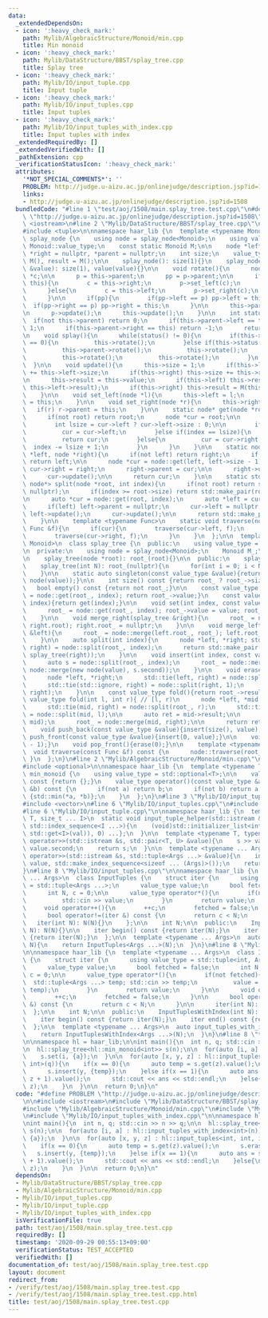 ```yaml
---
data:
  _extendedDependsOn:
  - icon: ':heavy_check_mark:'
    path: Mylib/AlgebraicStructure/Monoid/min.cpp
    title: Min monoid
  - icon: ':heavy_check_mark:'
    path: Mylib/DataStructure/BBST/splay_tree.cpp
    title: Splay tree
  - icon: ':heavy_check_mark:'
    path: Mylib/IO/input_tuple.cpp
    title: Input tuple
  - icon: ':heavy_check_mark:'
    path: Mylib/IO/input_tuples.cpp
    title: Input tuples
  - icon: ':heavy_check_mark:'
    path: Mylib/IO/input_tuples_with_index.cpp
    title: Input tuples with index
  _extendedRequiredBy: []
  _extendedVerifiedWith: []
  _pathExtension: cpp
  _verificationStatusIcon: ':heavy_check_mark:'
  attributes:
    '*NOT_SPECIAL_COMMENTS*': ''
    PROBLEM: http://judge.u-aizu.ac.jp/onlinejudge/description.jsp?id=1508
    links:
    - http://judge.u-aizu.ac.jp/onlinejudge/description.jsp?id=1508
  bundledCode: "#line 1 \"test/aoj/1508/main.splay_tree.test.cpp\"\n#define PROBLEM\
    \ \"http://judge.u-aizu.ac.jp/onlinejudge/description.jsp?id=1508\"\n\n#include\
    \ <iostream>\n#line 2 \"Mylib/DataStructure/BBST/splay_tree.cpp\"\n#include <utility>\n\
    #include <tuple>\n\nnamespace haar_lib {\n  template <typename Monoid>\n  struct\
    \ splay_node {\n    using node = splay_node<Monoid>;\n    using value_type = typename\
    \ Monoid::value_type;\n    const static Monoid M;\n\n    node *left = nullptr,\
    \ *right = nullptr, *parent = nullptr;\n    int size;\n    value_type value =\
    \ M(), result = M();\n\n    splay_node(): size(1){}\n    splay_node(const value_type\
    \ &value): size(1), value(value){}\n\n    void rotate(){\n      node *p, *pp,\
    \ *c;\n\n      p = this->parent;\n      pp = p->parent;\n\n      if(p->left ==\
    \ this){\n        c = this->right;\n        p->set_left(c);\n        this->set_right(p);\n\
    \      }else{\n        c = this->left;\n        p->set_right(c);\n        this->set_left(p);\n\
    \      }\n\n      if(pp){\n        if(pp->left == p) pp->left = this;\n      \
    \  if(pp->right == p) pp->right = this;\n      }\n\n      this->parent = pp;\n\
    \n      p->update();\n      this->update();\n    }\n\n    int status(){\n    \
    \  if(not this->parent) return 0;\n      if(this->parent->left == this) return\
    \ 1;\n      if(this->parent->right == this) return -1;\n      return 0;\n    }\n\
    \n    void splay(){\n      while(status() != 0){\n        if(this->parent->status()\
    \ == 0){\n          this->rotate();\n        }else if(this->status() == this->parent->status()){\n\
    \          this->parent->rotate();\n          this->rotate();\n        }else{\n\
    \          this->rotate();\n          this->rotate();\n        }\n      }\n  \
    \  }\n\n    void update(){\n      this->size = 1;\n      if(this->left) this->size\
    \ += this->left->size;\n      if(this->right) this->size += this->right->size;\n\
    \n      this->result = this->value;\n      if(this->left) this->result = M(this->result,\
    \ this->left->result);\n      if(this->right) this->result = M(this->result, this->right->result);\n\
    \    }\n\n    void set_left(node *l){\n      this->left = l;\n      if(l) l->parent\
    \ = this;\n    }\n\n    void set_right(node *r){\n      this->right = r;\n   \
    \   if(r) r->parent = this;\n    }\n\n    static node* get(node *root, int index){\n\
    \      if(not root) return root;\n      node *cur = root;\n\n      while(1){\n\
    \        int lsize = cur->left ? cur->left->size : 0;\n\n        if(index < lsize){\n\
    \          cur = cur->left;\n        }else if(index == lsize){\n          cur->splay();\n\
    \          return cur;\n        }else{\n          cur = cur->right;\n        \
    \  index -= lsize + 1;\n        }\n      }\n    }\n\n    static node* merge(node\
    \ *left, node *right){\n      if(not left) return right;\n      if(not right)\
    \ return left;\n\n      node *cur = node::get(left, left->size - 1);\n\n     \
    \ cur->right = right;\n      right->parent = cur;\n\n      right->update();\n\
    \      cur->update();\n\n      return cur;\n    }\n\n    static std::pair<node*,\
    \ node*> split(node *root, int index){\n      if(not root) return std::make_pair(nullptr,\
    \ nullptr);\n      if(index >= root->size) return std::make_pair(root, nullptr);\n\
    \n      auto *cur = node::get(root, index);\n      auto *left = cur->left;\n\n\
    \      if(left) left->parent = nullptr;\n      cur->left = nullptr;\n\n      if(left)\
    \ left->update();\n      cur->update();\n\n      return std::make_pair(left, cur);\n\
    \    }\n\n    template <typename Func>\n    static void traverse(node *cur, const\
    \ Func &f){\n      if(cur){\n        traverse(cur->left, f);\n        f(*cur);\n\
    \        traverse(cur->right, f);\n      }\n    }\n  };\n\n  template <typename\
    \ Monoid>\n  class splay_tree {\n  public:\n    using value_type = typename Monoid::value_type;\n\
    \n  private:\n    using node = splay_node<Monoid>;\n    Monoid M_;\n    node *root_;\n\
    \n    splay_tree(node *root): root_(root){}\n\n  public:\n    splay_tree(): root_(nullptr){}\n\
    \    splay_tree(int N): root_(nullptr){\n      for(int i = 0; i < N; ++i) push_back(M_());\n\
    \    }\n\n    static auto singleton(const value_type &value){return splay_tree(new\
    \ node(value));}\n\n    int size() const {return root_ ? root_->size : 0;}\n \
    \   bool empty() const {return not root_;}\n\n    const value_type get(int index){root_\
    \ = node::get(root_, index); return root_->value;}\n    const value_type operator[](int\
    \ index){return get(index);}\n\n    void set(int index, const value_type &value){\n\
    \      root_ = node::get(root_, index); root_->value = value; root_->update();\n\
    \    }\n\n    void merge_right(splay_tree &right){\n      root_ = node::merge(root_,\
    \ right.root); right.root_ = nullptr;\n    }\n\n    void merge_left(splay_tree\
    \ &left){\n      root_ = node::merge(left.root_, root_); left.root_ = nullptr;\n\
    \    }\n\n    auto split(int index){\n      node *left, *right; std::tie(left,\
    \ right) = node::split(root_, index);\n      return std::make_pair(splay_tree(left),\
    \ splay_tree(right));\n    }\n\n    void insert(int index, const value_type &value){\n\
    \      auto s = node::split(root_, index);\n      root_ = node::merge(s.first,\
    \ node::merge(new node(value), s.second));\n    }\n\n    void erase(int index){\n\
    \      node *left, *right;\n      std::tie(left, right) = node::split(root_, index);\n\
    \      std::tie(std::ignore, right) = node::split(right, 1);\n      root_ = node::merge(left,\
    \ right);\n    }\n\n    const value_type fold(){return root_->result;}\n    const\
    \ value_type fold(int l, int r){ // [l, r)\n      node *left, *mid, *right;\n\
    \      std::tie(mid, right) = node::split(root_, r);\n      std::tie(left, mid)\
    \ = node::split(mid, l);\n\n      auto ret = mid->result;\n\n      mid = node::merge(left,\
    \ mid);\n      root_ = node::merge(mid, right);\n\n      return ret;\n    }\n\n\
    \    void push_back(const value_type &value){insert(size(), value);}\n    void\
    \ push_front(const value_type &value){insert(0, value);}\n\n    void pop_back(){erase(size()\
    \ - 1);}\n    void pop_front(){erase(0);}\n\n    template <typename Func>\n  \
    \  void traverse(const Func &f) const {\n      node::traverse(root_, f);\n   \
    \ }\n  };\n}\n#line 2 \"Mylib/AlgebraicStructure/Monoid/min.cpp\"\n#include <algorithm>\n\
    #include <optional>\n\nnamespace haar_lib {\n  template <typename T>\n  struct\
    \ min_monoid {\n    using value_type = std::optional<T>;\n\n    value_type operator()()\
    \ const {return {};}\n    value_type operator()(const value_type &a, const value_type\
    \ &b) const {\n      if(not a) return b;\n      if(not b) return a;\n      return\
    \ {std::min(*a, *b)};\n    }\n  };\n}\n#line 3 \"Mylib/IO/input_tuples.cpp\"\n\
    #include <vector>\n#line 6 \"Mylib/IO/input_tuples.cpp\"\n#include <initializer_list>\n\
    #line 6 \"Mylib/IO/input_tuple.cpp\"\n\nnamespace haar_lib {\n  template <typename\
    \ T, size_t ... I>\n  static void input_tuple_helper(std::istream &s, T &val,\
    \ std::index_sequence<I ...>){\n    (void)std::initializer_list<int>{(void(s >>\
    \ std::get<I>(val)), 0) ...};\n  }\n\n  template <typename T, typename U>\n  std::istream&\
    \ operator>>(std::istream &s, std::pair<T, U> &value){\n    s >> value.first >>\
    \ value.second;\n    return s;\n  }\n\n  template <typename ... Args>\n  std::istream&\
    \ operator>>(std::istream &s, std::tuple<Args ...> &value){\n    input_tuple_helper(s,\
    \ value, std::make_index_sequence<sizeof ... (Args)>());\n    return s;\n  }\n\
    }\n#line 8 \"Mylib/IO/input_tuples.cpp\"\n\nnamespace haar_lib {\n  template <typename\
    \ ... Args>\n  class InputTuples {\n    struct iter {\n      using value_type\
    \ = std::tuple<Args ...>;\n      value_type value;\n      bool fetched = false;\n\
    \      int N, c = 0;\n\n      value_type operator*(){\n        if(not fetched){\n\
    \          std::cin >> value;\n        }\n        return value;\n      }\n\n \
    \     void operator++(){\n        ++c;\n        fetched = false;\n      }\n\n\
    \      bool operator!=(iter &) const {\n        return c < N;\n      }\n\n   \
    \   iter(int N): N(N){}\n    };\n\n    int N;\n\n  public:\n    InputTuples(int\
    \ N): N(N){}\n\n    iter begin() const {return iter(N);}\n    iter end() const\
    \ {return iter(N);}\n  };\n\n  template <typename ... Args>\n  auto input_tuples(int\
    \ N){\n    return InputTuples<Args ...>(N);\n  }\n}\n#line 8 \"Mylib/IO/input_tuples_with_index.cpp\"\
    \n\nnamespace haar_lib {\n  template <typename ... Args>\n  class InputTuplesWithIndex\
    \ {\n    struct iter {\n      using value_type = std::tuple<int, Args ...>;\n\
    \      value_type value;\n      bool fetched = false;\n      int N;\n      int\
    \ c = 0;\n\n      value_type operator*(){\n        if(not fetched){\n        \
    \  std::tuple<Args ...> temp; std::cin >> temp;\n          value = std::tuple_cat(std::make_tuple(c),\
    \ temp);\n        }\n        return value;\n      }\n\n      void operator++(){\n\
    \        ++c;\n        fetched = false;\n      }\n\n      bool operator!=(iter\
    \ &) const {\n        return c < N;\n      }\n\n      iter(int N): N(N){}\n  \
    \  };\n\n    int N;\n\n  public:\n    InputTuplesWithIndex(int N): N(N){}\n\n\
    \    iter begin() const {return iter(N);}\n    iter end() const {return iter(N);}\n\
    \  };\n\n  template <typename ... Args>\n  auto input_tuples_with_index(int N){\n\
    \    return InputTuplesWithIndex<Args ...>(N);\n  }\n}\n#line 8 \"test/aoj/1508/main.splay_tree.test.cpp\"\
    \n\nnamespace hl = haar_lib;\n\nint main(){\n  int n, q; std::cin >> n >> q;\n\
    \n  hl::splay_tree<hl::min_monoid<int>> s(n);\n\n  for(auto [i, a] : hl::input_tuples_with_index<int>(n)){\n\
    \    s.set(i, {a});\n  }\n\n  for(auto [x, y, z] : hl::input_tuples<int, int,\
    \ int>(q)){\n    if(x == 0){\n      auto temp = s.get(z).value();\n      s.erase(z);\n\
    \      s.insert(y, {temp});\n    }else if(x == 1){\n      auto ans = s.fold(y,\
    \ z + 1).value();\n      std::cout << ans << std::endl;\n    }else{\n      s.set(y,\
    \ z);\n    }\n  }\n\n  return 0;\n}\n"
  code: "#define PROBLEM \"http://judge.u-aizu.ac.jp/onlinejudge/description.jsp?id=1508\"\
    \n\n#include <iostream>\n#include \"Mylib/DataStructure/BBST/splay_tree.cpp\"\n\
    #include \"Mylib/AlgebraicStructure/Monoid/min.cpp\"\n#include \"Mylib/IO/input_tuples.cpp\"\
    \n#include \"Mylib/IO/input_tuples_with_index.cpp\"\n\nnamespace hl = haar_lib;\n\
    \nint main(){\n  int n, q; std::cin >> n >> q;\n\n  hl::splay_tree<hl::min_monoid<int>>\
    \ s(n);\n\n  for(auto [i, a] : hl::input_tuples_with_index<int>(n)){\n    s.set(i,\
    \ {a});\n  }\n\n  for(auto [x, y, z] : hl::input_tuples<int, int, int>(q)){\n\
    \    if(x == 0){\n      auto temp = s.get(z).value();\n      s.erase(z);\n   \
    \   s.insert(y, {temp});\n    }else if(x == 1){\n      auto ans = s.fold(y, z\
    \ + 1).value();\n      std::cout << ans << std::endl;\n    }else{\n      s.set(y,\
    \ z);\n    }\n  }\n\n  return 0;\n}\n"
  dependsOn:
  - Mylib/DataStructure/BBST/splay_tree.cpp
  - Mylib/AlgebraicStructure/Monoid/min.cpp
  - Mylib/IO/input_tuples.cpp
  - Mylib/IO/input_tuple.cpp
  - Mylib/IO/input_tuples_with_index.cpp
  isVerificationFile: true
  path: test/aoj/1508/main.splay_tree.test.cpp
  requiredBy: []
  timestamp: '2020-09-29 00:55:13+09:00'
  verificationStatus: TEST_ACCEPTED
  verifiedWith: []
documentation_of: test/aoj/1508/main.splay_tree.test.cpp
layout: document
redirect_from:
- /verify/test/aoj/1508/main.splay_tree.test.cpp
- /verify/test/aoj/1508/main.splay_tree.test.cpp.html
title: test/aoj/1508/main.splay_tree.test.cpp
---
```

